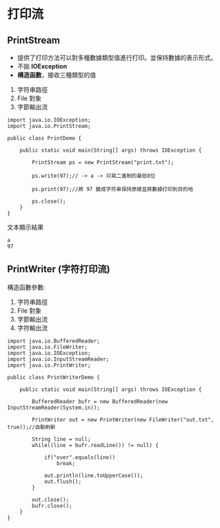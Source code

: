 # 打印流

## PrintStream
- 提供了打印方法可以對多種數據類型值進行打印。並保持數據的表示形式。
- 不拋 **IOException** 
- **構造函數**，接收三種類型的值
1. 字符串路徑
2. File 對象
3. 字節輸出流
```
import java.io.IOException;
import java.io.PrintStream;

public class PrintDemo {

	public static void main(String[] args) throws IOException {

		PrintStream ps = new PrintStream("print.txt");
		
		ps.write(97);// -> a -> 只寫二進制的最低8位 
		
		ps.print(97);//將 97 變成字符串保持原樣並將數據打印到目的地
		
		ps.close();
	}
}
```
文本顯示結果
```
a
97
```
## PrintWriter (字符打印流)
構造函數參數:
1. 字符串路徑
2. File 對象
3. 字節輸出流
4. 字符輸出流
```
import java.io.BufferedReader;
import java.io.FileWriter;
import java.io.IOException;
import java.io.InputStreamReader;
import java.io.PrintWriter;

public class PrintWriterDemo {

	public static void main(String[] args) throws IOException {

		BufferedReader bufr = new BufferedReader(new InputStreamReader(System.in));
		
		PrintWriter out = new PrintWriter(new FileWriter("out.txt", true));//自動刷新
		
		String line = null;
		while((line = bufr.readLine()) != null) {
			
			if("over".equals(line))
				break;
			
			out.println(line.toUpperCase());
			out.flush();
		}
		
		out.close();
		bufr.close();
	}
}
```
